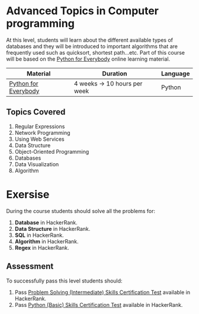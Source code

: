 # Advanced Topics in Computer programming

At this level, students will learn about the different available types of databases and they will be introduced to important algorithms that are frequently used such as quicksort, shortest path...etc. 
Part of this course will be based on the [Python for Everybody](https://www.py4e.com/lessons) online learning material.

Material | Duration | Language |
------------ | ------------- | ---------------
[Python for Everybody](https://www.py4e.com/lessons) | 4 weeks -> 10 hours per week | Python

## Topics Covered

1. Regular Expressions
2. Network Programming
3. Using Web Services
4. Data Structure
5. Object-Oriented Programming
6. Databases
7. Data Visualization
8. Algorithm

# Exersise

During the course students should solve all the problems for:
1. **Database** in HackerRank.
2. **Data Structure** in HackerRank.
3. **SQL** in HackerRank.
4. **Algorithm** in HackerRank.
5. **Regex** in HackerRank.

## Assessment

To successfully pass this level students should:

1. Pass [Problem Solving (Intermediate) Skills Certification Test](https://www.hackerrank.com/skills-verification/problem_solving_intermediate) available in HackerRank.
2. Pass [Python (Basic) Skills Certification Test](https://www.hackerrank.com/skills-verification/python_basic) available in HackerRank.




